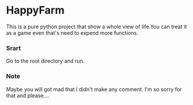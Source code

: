 # HappyFarm

This is a pure python project that show a whole view of life.You can treat it as a game even that's need to expend more functions.

### Srart
Go to the root directory and run.

### Note
Maybe you will got mad that I didn't make any comment. I'm so sorry for that and please....
